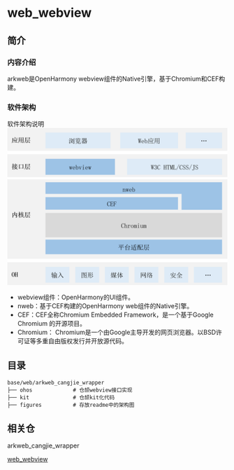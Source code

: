 # web_webview

## 简介

### 内容介绍

arkweb是OpenHarmony webview组件的Native引擎，基于Chromium和CEF构建。

### 软件架构

软件架构说明
![](figures/Web-architecture_ZH.png "web软件架构图")

* webview组件：OpenHarmony的UI组件。
* nweb：基于CEF构建的OpenHarmony web组件的Native引擎。
* CEF：CEF全称Chromium Embedded Framework，是一个基于Google Chromium 的开源项目。
* Chromium： Chromium是一个由Google主导开发的网页浏览器。以BSD许可证等多重自由版权发行并开放源代码。

## 目录

```
base/web/arkweb_cangjie_wrapper
├── ohos             # 仓颉webview接口实现
├── kit              # 仓颉kit化代码
├── figures          # 存放readme中的架构图
```

## 相关仓

arkweb_cangjie_wrapper

[web_webview](https://gitee.com/openharmony/web_webview)
